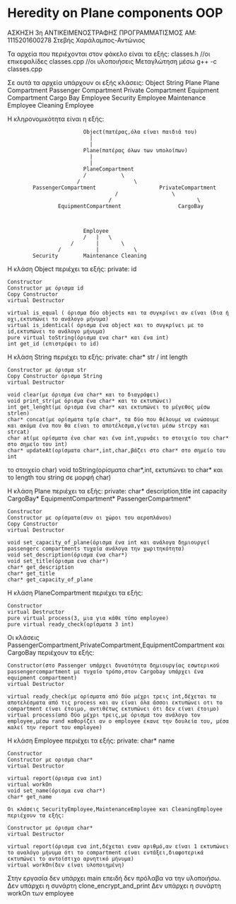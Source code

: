 # Heredity on Plane components OOP


ΑΣΚΗΣΗ 3η ΑΝΤΙΚΕΙΜΕΝΟΣΤΡΑΦΗΣ ΠΡΟΓΡΑΜΜΑΤΙΣΜΟΣ
ΑΜ: 1115201600278
Στεβής Χαράλαμπος-Αντώνιος

Τα αρχεία που περιέχονται στον φάκελο είναι τα εξής:
classes.h		//οι επικεφαλίδες
classes.cpp	//οι υλοποιήσεις
Μεταγλώτηση μέσω g++ -c classes.cpp


Σε αυτά τα αρχεία υπάρχουν οι εξής κλάσεις:
Object
String
Plane
Plane Compartment
Passenger Compartment
Private Compartment
Equipment Compartment
Cargo Bay
Employee
Security Employee
Maintenance Employee
Cleaning Employee

Η κληρονομικότητα είναι η εξής:

                            Object(πατέρας,όλα είναι παιδιά του)
                              |
                              |
                            Plane(πατέρας όλων των υπολοίπων)
                              |
                              |
                            PlaneCompartment
                            /			\
                          /					\
			PassengerCompartment					PrivateCompartment
                                      /					\
                                    /							\	
                    EquipmentCompartment				  CargoBay



							Employee
							/	|	\
						/		|		\
					/			|			\
			Security		Maintenance	Cleaning


Η κλάση Object περιέχει τα εξής:
	private: id	
	
	Constructor
	Constructor με όρισμα id
	Copy Constructor
	virtual Destructor

	virtual is_equal ( όρισμα δύο objects και τα συγκρίνει αν είναι ίδια ή οχι,εκτυπώνει το ανάλογο μήνυμα)
	virtual is_identical( όρισμα ένα object και το συγκρίνει με το id,εκτυπώνει το ανάλογο μήνυμα)
	pure virtual toString(όρισμα ενα char* και ένα int)
	int get_id (επιστρέφει το id)

Η κλάση String περιέχει τα εξής:
private: char* str / int length

	Constructor με όρισμα str
	Copy Constructor όρισμα String
	virtual Destructor

	void clear(με όρισμα ένα char* και το διαγράφει)
	void print_str(με όρισμα ένα char* και το εκτυπώνει)
	int get_lenght(με όρισμα ένα char* και εκτυπώνει το μέγεθος μέσω strlen)
	char* concat(με ορίσματα τρία char*, τα δύο που θέλουμε να ενώσουμε και ακόμα ένα που θα είναι το αποτέλεσμα,γίνεται μέσω strcpy και strcat)
	char at(με ορίσματα ένα char και ένα int,γυρνάει το στοιχείο του char* στο σημείο του int)
	char* updateAt(ορίσματα char*,int,char,βάζει στο char* στο σημείο του int 
το στοιχείο char)
	void toString(ορίσματα char*,int, εκτυπώνει το char* και το length του string σε μορφή char)


Η κλάση Plane περιέχει τα εξής:
private:	char* description,title
			int capacity
			CargoBay*
			EquipmentCompartment*
			PassengerCompartment*

	Constructor
	Constructor με ορίσματα(συν οι χώροι του αεροπλάνου)
	Copy Constructor
	virtual Destructor

	void set_capacity_of_plane(όρισμα ένα int και ανάλογα δημιουργεί passengerc compartments τυχαία ανάλογα την χωριτηκότητα)
	void set_description(όρισμα ένα char*)
	void set_title(όρισμα ενα char*)
	char* get_description
	char* get_title
	char* get_capacity_of_plane


Η κλάση PlaneCompartment περιέχει τα εξής:

	Constructor
	virtual Destructor
	pure virtual process(3, μια για κάθε τύπο employee)
	pure virtual ready_check(ορίσματα 3 int)

Οι κλάσεις PassengerCompartment,PrivateCompartment,EquipmentCompartment και CargoBay περιέχουν τα εξής:

	Constructor(στο Passenger υπάρχει δυνατότητα δημιουργίας εσωτερικού passengercompartment με τυχαίο τρόπο,στον Cargobay υπάρχει ένα equipment compartment)
	virtual Destructor
	
	virtual ready_check(με ορίσματα από δύο μέχρι τρεις int,δέχεται τα αποτελέσματα από τις process και αν είναι όλα άσσοι εκτυπώνει οτι το compartment είναι έτοιμο, αντιθέτως εκτυπώνει ότι δεν είναι έτοιμο)
	virtual process(από δύο μέχρι τρεις,με όρισμα τον ανάλογο τον employee,μέσω rand καθορίζει αν ο employee έκανε την δουλεία του, μέσα καλεί την report του employee)


Η κλάση Employee περιέχει τα εξής:
private: char* name

	Constructor
	Constructor με ορισμα char*
	virtual Destructor
	
	virtual report(όρισμα ενα int)
	virtual workOn
	void set_name(όρισμα ενα char*)
	char* get_name

	Οι κλάσεις SecurityEmployee,MaintenanceEmployee και CleaningEmployee περιέχουν τα εξής:

	Constructor με όρισμα char*
	virtual Destructor

	virtual report(όρισμα ενα int,δέχεται εναν αριθμό,αν είναι 1 εκτυπώνει το αναλόγο μήνυμα ότι το compartment είναι εντάξει,διαφοτερικά εκτυπώνει το αντοίστιχο αρνητικό μήνυμα)
	virtual workOn(δεν είναι υλοποιημένη)

Στην εργασία δεν υπάρχει main επειδή δεν πρόλαβα να την υλοποιήσω.
Δεν υπάρχει η συνάρτη clone_encrypt_and_print
Δεν υπάρχει η συνάρτη workOn των employee
